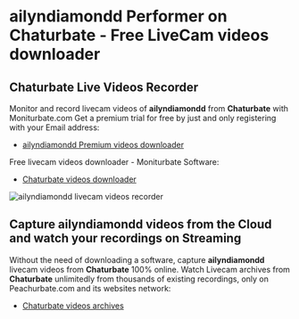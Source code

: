 # ailyndiamondd Performer on Chaturbate - Free LiveCam videos downloader

## Chaturbate Live Videos Recorder

Monitor and record livecam videos of **ailyndiamondd** from **Chaturbate** with Moniturbate.com
Get a premium trial for free by just and only registering with your Email address:
* [ailyndiamondd Premium videos downloader](https://moniturbate.com/request-demo-licence-key.html)

Free livecam videos downloader - Moniturbate Software:
* [Chaturbate videos downloader](https://moniturbate.com/moniturbate-download-software.html)

![ailyndiamondd livecam videos recorder](https://peachurnet.com/templates/moniturbate-software.png)


## Capture ailyndiamondd videos from the Cloud and watch your recordings on Streaming

Without the need of downloading a software, capture **ailyndiamondd** livecam videos from **Chaturbate** 100% online.
Watch Livecam archives from **Chaturbate** unlimitedly from thousands of existing recordings, only on Peachurbate.com and its websites network:
* [Chaturbate videos archives](https://peachurnet.com/)